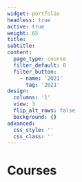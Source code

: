 ```yaml
---
widget: portfolio
headless: true
active: true
weight: 65
title:
subtitle:
content:
  page_type: course
  filter_default: 0
  filter_button:
    - name: '2021'
      tag: '2021'
design:
  columns: '1'
  view: 3
  flip_alt_rows: false
  background: {}
advanced:
  css_style: ''
  css_class: ''
---
```

# Courses
